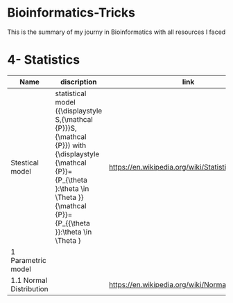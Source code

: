 # Bioinformatics-Tricks
This is the summary of my journy in Bioinformatics with all resources I faced


# 4- Statistics

|                       Name                   |                       discription                   |                           link                           |
|----------------------------------------------|-----------------------------------------------------|----------------------------------------------------------|
|               Stestical model                |statistical model ({\displaystyle S,{\mathcal {P}}}S,{\mathcal  {P}}) with {\displaystyle {\mathcal {P}}=\{P_{\theta }:\theta \in \Theta \}}{\mathcal  {P}}=\{P_{{\theta }}:\theta \in \Theta \}|https://en.wikipedia.org/wiki/Statistical_model           |
|1 Parametric model                            | 
|1.1 Normal Distribution                       |                                                     |https://en.wikipedia.org/wiki/Normal_distribution         |
